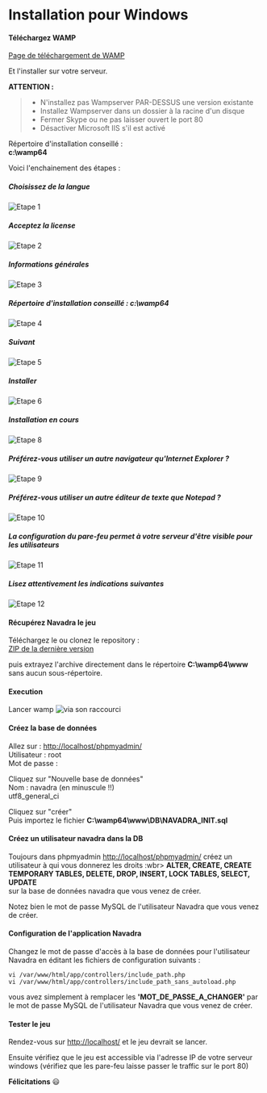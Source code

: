 # Installation pour Windows

#### Téléchargez WAMP 
<a href="https://sourceforge.net/projects/wampserver/files/latest/download" target="_blank">Page de téléchargement de WAMP</a>

Et l'installer sur votre serveur.

**ATTENTION :**
> - N'installez pas Wampserver PAR-DESSUS une version existante
> - Installez Wampserver dans un dossier à la racine d'un disque
> - Fermer Skype ou ne pas laisser ouvert le port 80
> - Désactiver Microsoft IIS s'il est activé

Répertoire d'installation conseillé :<br>
**c:\wamp64**

Voici l'enchainement des étapes :<br>

##### Choisissez de la langue
![Etape 1](img/install_win_01.png)<br>
##### Acceptez la license
![Etape 2](img/install_win_02.png)<br>
##### Informations générales
![Etape 3](img/install_win_03.png)<br>
##### Répertoire d'installation conseillé : **c:\wamp64**
![Etape 4](img/install_win_04.png)<br>
##### Suivant
![Etape 5](img/install_win_05.png)<br>
##### Installer
![Etape 6](img/install_win_06.png)<br>
##### Installation en cours
![Etape 8](img/install_win_08.png)<br>
##### Préférez-vous utiliser un autre navigateur qu'Internet Explorer ?
![Etape 9](img/install_win_09.png)<br>
##### Préférez-vous utiliser un autre éditeur de texte que Notepad ?
![Etape 10](img/install_win_10.png)<br>
##### La configuration du pare-feu permet à votre serveur d'être visible pour les utilisateurs
![Etape 11](img/install_win_11.png)<br>
##### Lisez attentivement les indications suivantes
![Etape 12](img/install_win_12.png)<br>


#### Récupérez Navadra le jeu

Téléchargez le ou clonez le repository :<br>
<a href="https://github.com/Navadra/navadra-jeu/archive/master.zip" target="_blank">ZIP de la dernière version</a>

puis extrayez l'archive directement dans le répertoire **C:\wamp64\www** sans aucun sous-répertoire.

#### Execution

Lancer wamp ![via son raccourci](img/install_win_13.png)<br>


#### Créez la base de données
Allez sur : <a href="http://localhost/phpmyadmin/" target="_blank">http://localhost/phpmyadmin/</a><br>
Utilisateur  : root<br>
Mot de passe : 

Cliquez sur "Nouvelle base de données"<br>
Nom : navadra (en minuscule !!)<br>
utf8_general_ci

Cliquez sur "créer"<br>
Puis importez le fichier **C:\wamp64\www\DB\NAVADRA_INIT.sql**

#### Créez un utilisateur navadra dans la DB
Toujours dans phpmyadmin <a href="http://localhost/phpmyadmin/" target="_blank">http://localhost/phpmyadmin/</a> créez un utilisateur à qui vous donnerez les droits :wbr>
**ALTER, CREATE, CREATE TEMPORARY TABLES, DELETE, DROP, INSERT, LOCK TABLES, SELECT, UPDATE**<br>
sur la base de données navadra que vous venez de créer.

Notez bien le mot de passe MySQL de l'utilisateur Navadra que vous venez de créer.


#### Configuration de l'application Navadra
Changez le mot de passe d'accès à la base de données pour l'utilisateur Navadra en éditant les fichiers de configuration suivants :
```console
vi /var/www/html/app/controllers/include_path.php
vi /var/www/html/app/controllers/include_path_sans_autoload.php
```

vous avez simplement à remplacer les **'MOT_DE_PASSE_A_CHANGER'** par le mot de passe MySQL de l'utilisateur Navadra que vous venez de créer.

#### Tester le jeu

Rendez-vous sur <a href="http://localhost/" target="_blank">http://localhost/</a> et le jeu devrait se lancer.

Ensuite vérifiez que le jeu est accessible via l'adresse IP de votre serveur windows (vérifiez que les pare-feu laisse passer le traffic sur le port 80)

**Félicitations** :smiley: